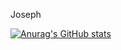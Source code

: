 Joseph

[![Anurag's GitHub stats](https://github-readme-stats.vercel.app/api?username=britishperson10)](https://github.com/anuraghazra/github-readme-stats)

<!---
britishperson10/britishperson10 is a ✨ special ✨ repository because its `README.md` (this file) appears on your GitHub profile.
You can click the Preview link to take a look at your changes.
--->
